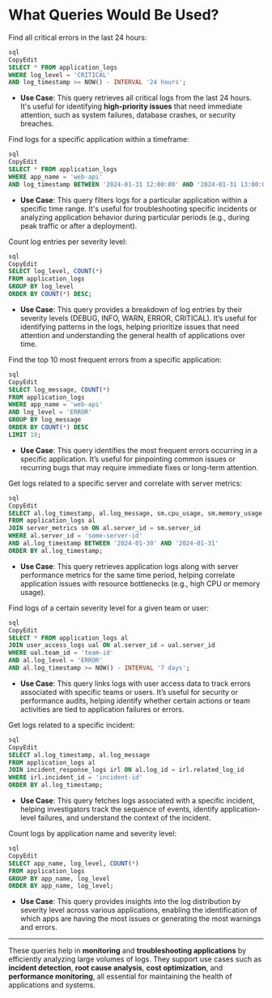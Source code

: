 # What Queries Would Be Used?

Find all critical errors in the last 24 hours:

```sql
sql
CopyEdit
SELECT * FROM application_logs
WHERE log_level = 'CRITICAL'
AND log_timestamp >= NOW() - INTERVAL '24 hours';

```

- **Use Case**: This query retrieves all critical logs from the last 24 hours. It's useful for identifying **high-priority issues** that need immediate attention, such as system failures, database crashes, or security breaches.

Find logs for a specific application within a timeframe:

```sql
sql
CopyEdit
SELECT * FROM application_logs
WHERE app_name = 'web-api'
AND log_timestamp BETWEEN '2024-01-31 12:00:00' AND '2024-01-31 13:00:00';

```

- **Use Case**: This query filters logs for a particular application within a specific time range. It's useful for troubleshooting specific incidents or analyzing application behavior during particular periods (e.g., during peak traffic or after a deployment).

Count log entries per severity level:

```sql
sql
CopyEdit
SELECT log_level, COUNT(*)
FROM application_logs
GROUP BY log_level
ORDER BY COUNT(*) DESC;

```

- **Use Case**: This query provides a breakdown of log entries by their severity levels (DEBUG, INFO, WARN, ERROR, CRITICAL). It’s useful for identifying patterns in the logs, helping prioritize issues that need attention and understanding the general health of applications over time.

Find the top 10 most frequent errors from a specific application:

```sql
sql
CopyEdit
SELECT log_message, COUNT(*)
FROM application_logs
WHERE app_name = 'web-api'
AND log_level = 'ERROR'
GROUP BY log_message
ORDER BY COUNT(*) DESC
LIMIT 10;

```

- **Use Case**: This query identifies the most frequent errors occurring in a specific application. It’s useful for pinpointing common issues or recurring bugs that may require immediate fixes or long-term attention.

Get logs related to a specific server and correlate with server metrics:

```sql
sql
CopyEdit
SELECT al.log_timestamp, al.log_message, sm.cpu_usage, sm.memory_usage
FROM application_logs al
JOIN server_metrics sm ON al.server_id = sm.server_id
WHERE al.server_id = 'some-server-id'
AND al.log_timestamp BETWEEN '2024-01-30' AND '2024-01-31'
ORDER BY al.log_timestamp;

```

- **Use Case**: This query retrieves application logs along with server performance metrics for the same time period, helping correlate application issues with resource bottlenecks (e.g., high CPU or memory usage).

Find logs of a certain severity level for a given team or user:

```sql
sql
CopyEdit
SELECT * FROM application_logs al
JOIN user_access_logs ual ON al.server_id = ual.server_id
WHERE ual.team_id = 'team-id'
AND al.log_level = 'ERROR'
AND al.log_timestamp >= NOW() - INTERVAL '7 days';

```

- **Use Case**: This query links logs with user access data to track errors associated with specific teams or users. It’s useful for security or performance audits, helping identify whether certain actions or team activities are tied to application failures or errors.

Get logs related to a specific incident:

```sql
sql
CopyEdit
SELECT al.log_timestamp, al.log_message
FROM application_logs al
JOIN incident_response_logs irl ON al.log_id = irl.related_log_id
WHERE irl.incident_id = 'incident-id'
ORDER BY al.log_timestamp;

```

- **Use Case**: This query fetches logs associated with a specific incident, helping investigators track the sequence of events, identify application-level failures, and understand the context of the incident.

Count logs by application name and severity level:

```sql
sql
CopyEdit
SELECT app_name, log_level, COUNT(*)
FROM application_logs
GROUP BY app_name, log_level
ORDER BY app_name, log_level;

```

- **Use Case**: This query provides insights into the log distribution by severity level across various applications, enabling the identification of which apps are having the most issues or generating the most warnings and errors.

---

These queries help in **monitoring** and **troubleshooting applications** by efficiently analyzing large volumes of logs. They support use cases such as **incident detection**, **root cause analysis**, **cost optimization**, and **performance monitoring**, all essential for maintaining the health of applications and systems.